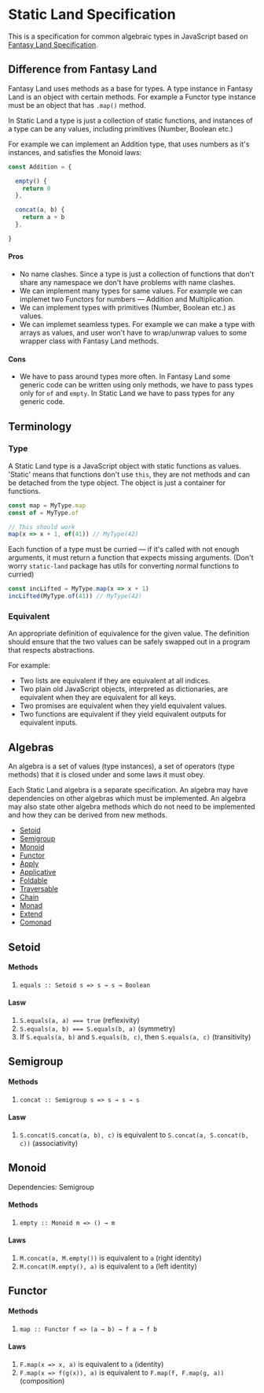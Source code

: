 # Static Land Specification

This is a specification for common algebraic types in JavaScript based on
[Fantasy Land Specification](https://github.com/fantasyland/fantasy-land).

## Difference from Fantasy Land

Fantasy Land uses methods as a base for types. A type instance in Fantasy Land
is an object with certain methods. For example a Functor type instance must be an object
that has `.map()` method.

In Static Land a type is just a collection of static functions, and instances
of a type can be any values, including primitives (Number, Boolean etc.)

For example we can implement an Addition type, that uses numbers as it's instances,
and satisfies the Monoid laws:

```js
const Addition = {

  empty() {
    return 0
  },

  concat(a, b) {
    return a + b
  },

}
```

#### Pros

  - No name clashes. Since a type is just a collection of functions that don't
    share any namespace we don't have problems with name clashes.
  - We can implement many types for same values. For example we can implemet
    two Functors for numbers — Addition and Multiplication.
  - We can implement types with primitives (Number, Boolean etc.) as values.
  - We can implemet seamless types. For example we can make a type with
    arrays as values, and user won't have to wrap/unwrap values to some
    wrapper class with Fantasy Land methods.

#### Cons

  - We have to pass around types more often.
    In Fantasy Land some generic code can be written using only methods,
    we have to pass types only for `of` and `empty`. In Static Land we have
    to pass types for any generic code.

## Terminology

### Type

A Static Land type is a JavaScript object with static functions as values.
'Static' means that functions don't use `this`,
they are not methods and can be detached from the type object.
The object is just a container for functions.

```js
const map = MyType.map
const of = MyType.of

// This should work
map(x => x + 1, of(41)) // MyType(42)
```

Each function of a type must be curried — if it's called with not enough
arguments, it must return a function that expects missing arguments.
(Don't worry `static-land` package has utils for converting normal functions to curried)

```js
const incLifted = MyType.map(x => x + 1)
incLifted(MyType.of(41)) // MyType(42)
```

### Equivalent

An appropriate definition of equivalence for the given value.
The definition should ensure that the two values can be safely swapped out in
a program that respects abstractions.

For example:

 - Two lists are equivalent if they are equivalent at all indices.
 - Two plain old JavaScript objects, interpreted as dictionaries,
   are equivalent when they are equivalent for all keys.
 - Two promises are equivalent when they yield equivalent values.
 - Two functions are equivalent if they yield equivalent outputs for equivalent inputs.


## Algebras

An algebra is a set of values (type instances), a set of operators (type methods) that it is closed under
and some laws it must obey.

Each Static Land algebra is a separate specification.
An algebra may have dependencies on other algebras which must be implemented.
An algebra may also state other algebra methods which do not need
to be implemented and how they can be derived from new methods.

* [Setoid](#setoid)
* [Semigroup](#semigroup)
* [Monoid](#monoid)
* [Functor](#functor)
* [Apply](#apply)
* [Applicative](#applicative)
* [Foldable](#foldable)
* [Traversable](#traversable)
* [Chain](#chain)
* [Monad](#monad)
* [Extend](#extend)
* [Comonad](#comonad)


## Setoid

#### Methods

  1. `equals :: Setoid s => s → s → Boolean`

#### Lasw

  1. `S.equals(a, a) === true` (reflexivity)
  1. `S.equals(a, b) === S.equals(b, a)` (symmetry)
  1. If `S.equals(a, b)` and `S.equals(b, c)`, then `S.equals(a, c)` (transitivity)



## Semigroup

#### Methods

  1. `concat :: Semigroup s => s → s → s`

#### Lasw

  1. `S.concat(S.concat(a, b), c)` is equivalent to `S.concat(a, S.concat(b, c))` (associativity)



## Monoid

Dependencies: Semigroup

#### Methods

  1. `empty :: Monoid m => () → m`

#### Laws

  1. `M.concat(a, M.empty())` is equivalent to `a` (right identity)
  1. `M.concat(M.empty(), a)` is equivalent to `a` (left identity)



## Functor

#### Methods

  1. `map :: Functor f => (a → b) → f a → f b`

#### Laws

  1. `F.map(x => x, a)` is equivalent to `a` (identity)
  1. `F.map(x => f(g(x)), a)` is equivalent to `F.map(f, F.map(g, a))` (composition)
